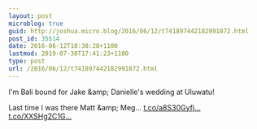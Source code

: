 ```yaml
---
layout: post
microblog: true
guid: http://joshua.micro.blog/2016/06/12/t741897442182991872.html
post_id: 35514
date: 2016-06-12T18:38:28+1100
lastmod: 2019-07-30T17:41:23+1100
type: post
url: /2016/06/12/t741897442182991872.html
---
```

I'm Bali bound for Jake &amp;amp; Danielle's wedding at Uluwatu!

Last time I was there Matt &amp;amp; Meg… [t.co/a8S30Gyfj...](https://t.co/a8S30Gyfj9) [t.co/XXSHg2C1G...](https://t.co/XXSHg2C1GT)
